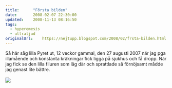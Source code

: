```yaml
---
title:		"Första bilden"
date:		2008-02-07 22:30:00
updated:	2008-11-13 08:16:50
tags: 
  - hyperemesis
  - ultraljud	
originalUrl:	https://nejtupp.blogspot.com/2008/02/frsta-bilden.html
---
```


Så här såg lilla Pyret ut, 12 veckor gammal, den 27 augusti 2007 när jag pga illamående och konstanta kräkningar fick ligga på sjukhus och få dropp. När jag fick se den lilla filuren som låg där och sprattlade så förnöjsamt mådde jag genast lite bättre.<br>
<br>
<img src="../../images/ultraljud1-3b.jpg">
<!-- no comments on this post -->